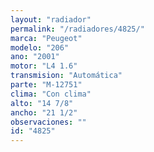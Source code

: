 ```yaml
---
layout: "radiador"
permalink: "/radiadores/4825/"
marca: "Peugeot"
modelo: "206"
ano: "2001"
motor: "L4 1.6"
transmision: "Automática"
parte: "M-12751"
clima: "Con clima"
alto: "14 7/8"
ancho: "21 1/2"
observaciones: ""
id: "4825"
---
```


